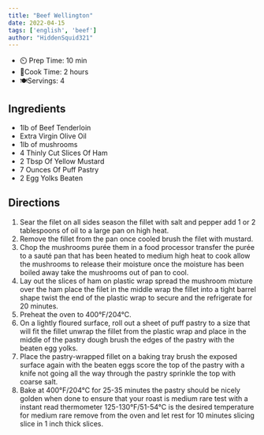 ```yaml
---
title: "Beef Wellington"
date: 2022-04-15
tags: ['english', 'beef']
author: "HiddenSquid321"
---
```


- ⏲️ Prep Time: 10 min
- 🍳Cook Time: 2 hours
- 🍽️Servings: 4

## Ingredients

- 1lb of Beef Tenderloin
- Extra Virgin Olive Oil
- 1lb of mushrooms
- 4 Thinly Cut Slices Of Ham
- 2 Tbsp Of Yellow Mustard
- 7 Ounces Of Puff Pastry
- 2 Egg Yolks Beaten

## Directions

1. Sear the filet on all sides season the fillet with salt and pepper add 1 or 2 tablespoons of oil to a large pan on high heat.
2. Remove the fillet from the pan once cooled brush the filet with mustard.
3. Chop the mushrooms purée them in a food processor transfer the purée to a sauté pan that has been heated to medium high heat to cook allow the mushrooms to release their moisture once the moisture has been boiled away take the mushrooms out of pan to cool.
4. Lay out the slices of ham on plastic wrap spread the mushroom mixture over the ham place the filet in the middle wrap the fillet into a tight barrel shape twist the end of the plastic wrap to secure and the refrigerate for 20 minutes.
5. Preheat the oven to 400°F/204°C.
6. On a lightly floured surface, roll out a sheet of puff pastry to a size that will fit the fillet unwrap the fillet from the plastic wrap and place in the middle of the pastry dough brush the edges of the pastry with the beaten egg yolks.
7. Place the pastry-wrapped fillet on a baking tray brush the exposed surface again with the beaten eggs score the top of the pastry with a knife not going all the way through the pastry sprinkle the top with coarse salt.
8. Bake at 400°F/204°C for 25-35 minutes the pastry should be nicely golden when done to ensure that your roast is medium rare test with a instant read thermometer 125-130°F/51-54°C is the desired temperature for medium rare remove from the oven and let rest for 10 minutes slicing slice in 1 inch thick slices.

